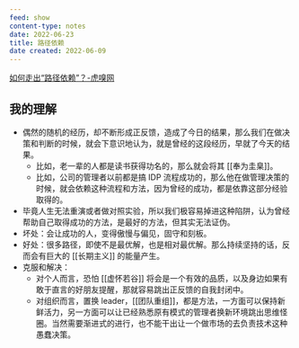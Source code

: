 ```yaml
---
feed: show
content-type: notes
date: 2022-06-23
title: 路径依赖
date created: 2022-06-09
---
```


[如何走出“路径依赖”？-虎嗅网](https://www.huxiu.com/article/551528.html?f=rss)

## 我的理解

- 偶然的随机的经历，却不断形成正反馈，造成了今日的结果，那么我们在做决策和判断的时候，就会下意识地认为，就是曾经的这段经历，早就了今天的结果。
	- 比如，老一辈的人都是读书获得功名的，那么就会将其 [[奉为圭臬]]。
	- 比如，公司的管理者以前都是搞 IDP 流程成功的，那么他在做管理决策的时候，就会依赖这种流程和方法，因为曾经的成功，都是依靠这部分经验取得的。
- 毕竟人生无法重演或者做对照实验，所以我们极容易掉进这种陷阱，认为曾经帮助自己取得成功的方法，是最好的方法，但其实无法证伪。
- 坏处：会让成功的人，变得傲慢与偏见，固守和刻板。
- 好处：很多路径，即使不是最优解，也是相对最优解。那么持续坚持的话，反而会有巨大的 [[长期主义]] 的能量产生。
- 克服和解决：
	- 对个人而言，恐怕 [[虚怀若谷]] 将会是一个有效的品质，以及身边如果有敢于直言的好朋友提醒，那就容易跳出正反馈的自我封闭中。
	- 对组织而言，置换 leader，[[团队重组]]，都是方法，一方面可以保持新鲜活力，另一方面可以让已经熟悉原有模式的管理者换新环境跳出思维怪圈。当然需要渐进式的进行，也不能干出让一个做市场的去负责技术这种愚蠢决策。
